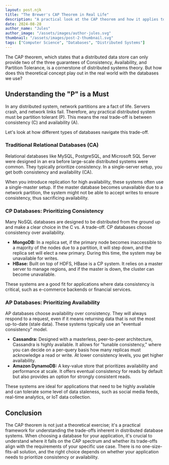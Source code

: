 ```yaml
---
layout: post.njk
title: "The Brewer's CAP Theorem in Real Life"
description: "A practical look at the CAP theorem and how it applies to the databases we use every day."
date: 2024-08-28
author_name: "Jules"
author_image: "/assets/images/author-jules.svg"
thumbnail: "/assets/images/post-2-thumbnail.svg"
tags: ["Computer Science", "Databases", "Distributed Systems"]
---
```


The CAP theorem, which states that a distributed data store can only provide two of the three guarantees of Consistency, Availability, and Partition Tolerance, is a cornerstone of distributed systems theory. But how does this theoretical concept play out in the real world with the databases we use?

## Understanding the "P" is a Must

In any distributed system, network partitions are a fact of life. Servers crash, and network links fail. Therefore, any practical distributed system must be partition tolerant (P). This means the real trade-off is between consistency (C) and availability (A).

Let's look at how different types of databases navigate this trade-off.

### Traditional Relational Databases (CA)

Relational databases like MySQL, PostgreSQL, and Microsoft SQL Server were designed in an era before large-scale distributed systems were common. They typically prioritize consistency. In a single-server setup, you get both consistency and availability (CA).

When you introduce replication for high availability, these systems often use a single-master setup. If the master database becomes unavailable due to a network partition, the system might not be able to accept writes to ensure consistency, thus sacrificing availability.

### CP Databases: Prioritizing Consistency

Many NoSQL databases are designed to be distributed from the ground up and make a clear choice in the C vs. A trade-off. CP databases choose consistency over availability.

*   **MongoDB:** In a replica set, if the primary node becomes inaccessible to a majority of the nodes due to a partition, it will step down, and the replica set will elect a new primary. During this time, the system may be unavailable for writes.
*   **HBase:** Built on top of HDFS, HBase is a CP system. It relies on a master server to manage regions, and if the master is down, the cluster can become unavailable.

These systems are a good fit for applications where data consistency is critical, such as e-commerce backends or financial services.

### AP Databases: Prioritizing Availability

AP databases choose availability over consistency. They will always respond to a request, even if it means returning data that is not the most up-to-date (stale data). These systems typically use an "eventual consistency" model.

*   **Cassandra:** Designed with a masterless, peer-to-peer architecture, Cassandra is highly available. It allows for "tunable consistency," where you can decide on a per-query basis how many replicas must acknowledge a read or write. At lower consistency levels, you get higher availability.
*   **Amazon DynamoDB:** A key-value store that prioritizes availability and performance at scale. It offers eventual consistency for reads by default but also provides an option for strongly consistent reads.

These systems are ideal for applications that need to be highly available and can tolerate some level of data staleness, such as social media feeds, real-time analytics, or IoT data collection.

## Conclusion

The CAP theorem is not just a theoretical exercise; it's a practical framework for understanding the trade-offs inherent in distributed database systems. When choosing a database for your application, it's crucial to understand where it falls on the CAP spectrum and whether its trade-offs align with the requirements of your specific use case. There is no one-size-fits-all solution, and the right choice depends on whether your application needs to prioritize consistency or availability.
